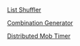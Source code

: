 <!--bl
(filemeta
    (title "Facilitator Tools"))
/bl-->

[List Shuffler](https://www.random.org/lists/)

[Combination Generator](https://calculla.com/combinations_generator)

[Distributed Mob Timer](https://mobti.me/)